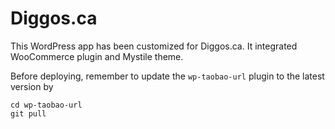 # Diggos.ca

This WordPress app has been customized for Diggos.ca. It integrated WooCommerce plugin and Mystile theme. 

Before deploying, remember to update the `wp-taobao-url` plugin to the latest version by

	cd wp-taobao-url
	git pull
